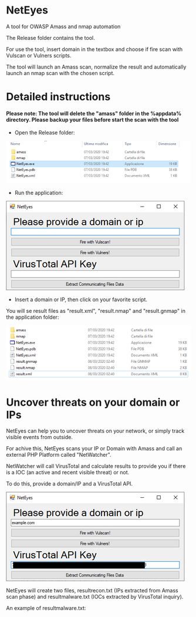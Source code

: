 # NetEyes
A tool for OWASP Amass and nmap automation

The Release folder contains the tool.

For use the tool, insert domain in the textbox and choose if fire scan with Vulscan or Vulners scripts.

The tool will launch an Amass scan, normalize the result and automatically launch an nmap scan with the chosen script.

# Detailed instructions

#### Please note: The tool will delete the "amass" folder in the %appdata% directory. Please backup your files before start the scan with the tool

- Open the Release folder:

![Release Folder](https://raw.githubusercontent.com/randomtable/NetEyes/master/Images/1.png)

- Run the application:

![Application](https://raw.githubusercontent.com/randomtable/NetEyes/master/Images/4.png)

- Insert a domain or IP, then click on your favorite script.

You will se result files as "result.xml", "result.nmap" and "result.gnmap" in the application folder:

![Result](https://raw.githubusercontent.com/randomtable/NetEyes/master/Images/3.png)

# Uncover threats on your domain or IPs

NetEyes can help you to uncover threats on your network, or simply track visible events from outside.

For achive this, NetEyes scans your IP or Domain with Amass and call an external PHP Platform called "NetWatcher".

NetWatcher will call VirusTotal and calculate results to provide you if there is a IOC (an active and recent visible threat) or not.

To do this, provide a domain/IP and a VirusTotal API.

![VirusTotal](https://raw.githubusercontent.com/randomtable/NetEyes/master/Images/5.png)

NetEyes will create two files, resultrecon.txt (IPs extracted from Amass scan phase) and resultmalware.txt (IOCs extracted by VirusTotal inquiry).

An example of resultmalware.txt:

